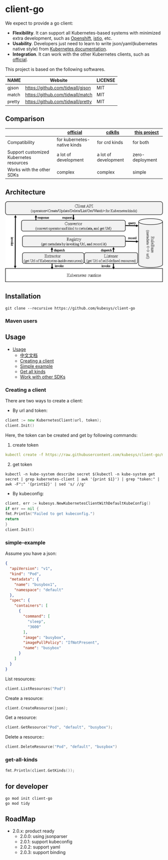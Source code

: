 # client-go

We expect to provide a go client:

- **Flexibility**. It can support all Kubernetes-based systems with minimized extra development, such
  as [Openshift](https://www.redhat.com/en/technologies/cloud-computing/openshift), [istio](https://istio.io/), etc.
- **Usability**. Developers just need to learn to write json/yaml(kubernetes native style)
  from [Kubernetes documentation](https://kubernetes.io/docs/home/).
- **Integration**. It can work with the other Kubernetes clients, such
  as  [official](https://github.com/kubernetes-client/go).

This project is based on the following softwares.

| NAME  |   Website                       | LICENSE         | 
|-------|---------------------------------|-----------------|
| gjson |  https://github.com/tidwall/gjson | MIT  |
| match |  https://github.com/tidwall/match | MIT  |
| pretty |  https://github.com/tidwall/pretty | MIT  |

## Comparison

|                           | [official](https://github.com/kubernetes-client/go) | [cdk8s](https://cdk8s.io/) | [this project](https://github.com/kubesys/kubernetes-client-go)  | 
|---------------------------|------------------|------------------|-------------------|
|        Compatibility                      | for kubernetes-native kinds    | for crd kinds                 |  for both |
|  Support customized Kubernetes resources  |  a lot of development          | a lot of development          |  zero-deployment     |
|    Works with the other SDKs              |  complex                       | complex                       |  simple              |     

## Architecture

![avatar](./docs/arch.png)

## Installation

```shell
git clone --recursive https://github.com/kubesys/client-go
```

### Maven users

## Usage

- [Usage](#usage)
    - [中文文档](https://www.yuque.com/kubesys/kubernetes-client/overview)
    - [Creating a client](#creating-a-client)
    - [Simple example](#simple-example)
    - [Get all kinds](#get-all-kinds)
    - [Work with other SDKs](#work-with-other-sdks)

### Creating a client

There are two ways to create a client:

- By url and token:

```go
client := new KubernetesClient(url, token);
client.Init()
```

Here, the token can be created and get by following commands:

1. create token

```yaml
kubectl create -f https://raw.githubusercontent.com/kubesys/client-go/master/account.yaml
```

2. get token

```kubectl
kubectl -n kube-system describe secret $(kubectl -n kube-system get secret | grep kubernetes-client | awk '{print $1}') | grep "token:" | awk -F":" '{print$2}' | sed 's/ //g'

```

- By kubeconfig:

```go
client, err := kubesys.NewKubernetesClientWithDefaultKubeConfig()
if err == nil {
fmt.Println("Failed to get kubeconfig.")
return
}
client.Init()
```

### simple-example

Assume you have a json:

```json
{
  "apiVersion": "v1",
  "kind": "Pod",
  "metadata": {
    "name": "busybox1",
    "namespace": "default"
  },
  "spec": {
    "containers": [
      {
        "command": [
          "sleep",
          "3600"
        ],
        "image": "busybox",
        "imagePullPolicy": "IfNotPresent",
        "name": "busybox"
      }
    ]
  }
}

```

List resources:

```go
client.ListResources("Pod")
```

Create a resource:

```go
client.CreateResource(json);
```

Get a resource:

```go
client.GetResource("Pod", "default", "busybox");
```

Delete a resource::

```go
client.DeleteResource("Pod", "default", "busybox")
```

### get-all-kinds

```go
fmt.Println(client.GetKinds());
```

## for developer

```
go mod init client-go
go mod tidy
```

## RoadMap

- 2.0.x: product ready
    - 2.0.0: using jsonparser
    - 2.0.1: support kubeconfig
    - 2.0.2: support yaml
    - 2.0.3: support binding
